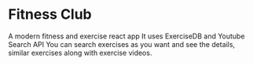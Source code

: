 #  Fitness Club

A modern fitness and exercise react app It uses ExerciseDB and Youtube Search 
API You can search exercises as you want and see the details, similar exercises 
along with exercise videos. 